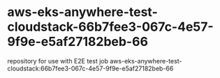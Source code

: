 # aws-eks-anywhere-test-cloudstack-66b7fee3-067c-4e57-9f9e-e5af27182beb-66
repository for use with E2E test job aws-eks-anywhere-test-cloudstack:66b7fee3-067c-4e57-9f9e-e5af27182beb-66
